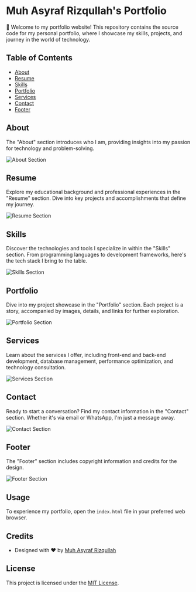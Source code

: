 # Muh Asyraf Rizqullah's Portfolio

🚀 Welcome to my portfolio website! This repository contains the source code for my personal portfolio, where I showcase my skills, projects, and journey in the world of technology.

## Table of Contents

- [About](#about)
- [Resume](#resume)
- [Skills](#skills)
- [Portfolio](#portfolio)
- [Services](#services)
- [Contact](#contact)
- [Footer](#footer)

## About

The "About" section introduces who I am, providing insights into my passion for technology and problem-solving.

![About Section](assets/images/Asyraf2.jpg)

## Resume

Explore my educational background and professional experiences in the "Resume" section. Dive into key projects and accomplishments that define my journey.

![Resume Section](images/resume.png)

## Skills

Discover the technologies and tools I specialize in within the "Skills" section. From programming languages to development frameworks, here's the tech stack I bring to the table.

![Skills Section](images/skills.png)

## Portfolio

Dive into my project showcase in the "Portfolio" section. Each project is a story, accompanied by images, details, and links for further exploration.

![Portfolio Section](images/portfolio.png)

## Services

Learn about the services I offer, including front-end and back-end development, database management, performance optimization, and technology consultation.

![Services Section](images/services.png)

## Contact

Ready to start a conversation? Find my contact information in the "Contact" section. Whether it's via email or WhatsApp, I'm just a message away.

![Contact Section](images/contact.png)

## Footer

The "Footer" section includes copyright information and credits for the design.

![Footer Section](images/footer.png)

## Usage

To experience my portfolio, open the `index.html` file in your preferred web browser.

## Credits

- Designed with ❤️ by [Muh Asyraf Rizqullah](https://api.whatsapp.com/send?phone=6282296420613)

## License

This project is licensed under the [MIT License](LICENSE).
